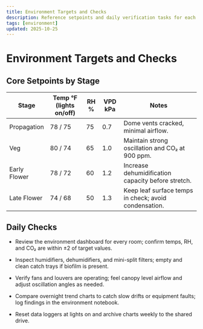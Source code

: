 ```yaml
---
title: Environment Targets and Checks
description: Reference setpoints and daily verification tasks for each room.
tags: [environment]
updated: 2025-10-25
---
```


# Environment Targets and Checks

## Core Setpoints by Stage

| Stage | Temp °F (lights on/off) | RH % | VPD kPa | Notes |
|-------|-------------------------|------|---------|-------|
| Propagation | 78 / 75 | 75 | 0.7 | Dome vents cracked, minimal airflow. |
| Veg | 80 / 74 | 65 | 1.0 | Maintain strong oscillation and CO₂ at 900 ppm. |
| Early Flower | 78 / 72 | 60 | 1.2 | Increase dehumidification capacity before stretch. |
| Late Flower | 74 / 68 | 50 | 1.3 | Keep leaf surface temps in check; avoid condensation. |

## Daily Checks

- Review the environment dashboard for every room; confirm temps, RH, and CO₂ are within ±2 of target values.

- Inspect humidifiers, dehumidifiers, and mini-split filters; empty and clean catch trays if biofilm is present.

- Verify fans and louvers are operating; feel canopy level airflow and adjust oscillation angles as needed.

- Compare overnight trend charts to catch slow drifts or equipment faults; log findings in the environment notebook.

- Reset data loggers at lights on and archive charts weekly to the shared drive.
